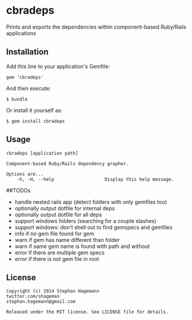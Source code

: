 # cbradeps

Prints and exports the dependencies within component-based Ruby/Rails applications

## Installation

Add this line to your application's Gemfile:

    gem 'cbradeps'

And then execute:

    $ bundle

Or install it yourself as:

    $ gem install cbradeps

## Usage

    cbradeps [application path]
    
    Component-based Ruby/Rails dependency grapher.
    
    Options are...
        -h, -H, --help                   Display this help message.

##TODOs

* handle nested rails app (detect folders with only gemfiles too)
* optionally output dotfile for internal deps
* optionally output dotfile for all deps
* support windows folders (searching for a couple slashes)
* support windows: don't shell out to find gemspecs and gemfiles
* info if no gem file found for gem
* warn if gem has name different than folder
* warn if same gem name is found with path and without
* error if there are multiple gem specs
* error if there is not gem file in root


## License

    Copyright (c) 2014 Stephan Hagemann
    twitter.com/shageman
    stephan.hagemann@gmail.com

    Released under the MIT license. See LICENSE file for details.
